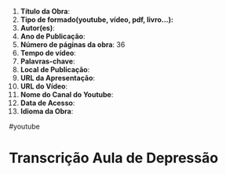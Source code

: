 1. **Título da Obra**: 
2. **Tipo de formado(youtube, vídeo, pdf, livro...):** 
3. **Autor(es)**: 
4. **Ano de Publicação**: 
7. **Número de páginas da obra**: 36
8. **Tempo de vídeo**: 
9. **Palavras-chave**: 
10. **Local de Publicação**:  
11. **URL da Apresentação**: 
12. **URL do Vídeo**:
13. **Nome do Canal do Youtube**:
15. **Data de Acesso**: 
16. **Idioma da Obra**: 
 
#youtube 
# Transcrição Aula de Depressão
